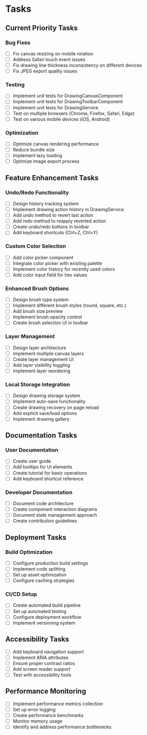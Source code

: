 # Tasks

## Current Priority Tasks

### Bug Fixes
- [ ] Fix canvas resizing on mobile rotation
- [ ] Address Safari touch event issues
- [ ] Fix drawing line thickness inconsistency on different devices
- [ ] Fix JPEG export quality issues

### Testing
- [ ] Implement unit tests for DrawingCanvasComponent
- [ ] Implement unit tests for DrawingToolbarComponent
- [ ] Implement unit tests for DrawingService
- [ ] Test on multiple browsers (Chrome, Firefox, Safari, Edge)
- [ ] Test on various mobile devices (iOS, Android)

### Optimization
- [ ] Optimize canvas rendering performance
- [ ] Reduce bundle size
- [ ] Implement lazy loading
- [ ] Optimize image export process

## Feature Enhancement Tasks

### Undo/Redo Functionality
- [ ] Design history tracking system
- [ ] Implement drawing action history in DrawingService
- [ ] Add undo method to revert last action
- [ ] Add redo method to reapply reverted action
- [ ] Create undo/redo buttons in toolbar
- [ ] Add keyboard shortcuts (Ctrl+Z, Ctrl+Y)

### Custom Color Selection
- [ ] Add color picker component
- [ ] Integrate color picker with existing palette
- [ ] Implement color history for recently used colors
- [ ] Add color input field for hex values

### Enhanced Brush Options
- [ ] Design brush type system
- [ ] Implement different brush styles (round, square, etc.)
- [ ] Add brush size preview
- [ ] Implement brush opacity control
- [ ] Create brush selection UI in toolbar

### Layer Management
- [ ] Design layer architecture
- [ ] Implement multiple canvas layers
- [ ] Create layer management UI
- [ ] Add layer visibility toggling
- [ ] Implement layer reordering

### Local Storage Integration
- [ ] Design drawing storage system
- [ ] Implement auto-save functionality
- [ ] Create drawing recovery on page reload
- [ ] Add explicit save/load options
- [ ] Implement drawing gallery

## Documentation Tasks

### User Documentation
- [ ] Create user guide
- [ ] Add tooltips for UI elements
- [ ] Create tutorial for basic operations
- [ ] Add keyboard shortcut reference

### Developer Documentation
- [ ] Document code architecture
- [ ] Create component interaction diagrams
- [ ] Document state management approach
- [ ] Create contribution guidelines

## Deployment Tasks

### Build Optimization
- [ ] Configure production build settings
- [ ] Implement code splitting
- [ ] Set up asset optimization
- [ ] Configure caching strategies

### CI/CD Setup
- [ ] Create automated build pipeline
- [ ] Set up automated testing
- [ ] Configure deployment workflow
- [ ] Implement versioning system

## Accessibility Tasks
- [ ] Add keyboard navigation support
- [ ] Implement ARIA attributes
- [ ] Ensure proper contrast ratios
- [ ] Add screen reader support
- [ ] Test with accessibility tools

## Performance Monitoring
- [ ] Implement performance metrics collection
- [ ] Set up error logging
- [ ] Create performance benchmarks
- [ ] Monitor memory usage
- [ ] Identify and address performance bottlenecks 

